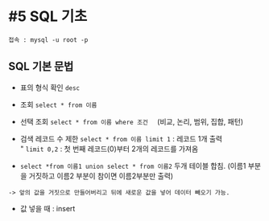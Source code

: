 #5 SQL 기초
===========

`접속 : mysql -u root -p`

## SQL 기본 문법

* 표의 형식 확인 `desc`

* 조회 `select * from 이름 ` 

* 선택 조회 `select * from 이름 where 조건  `
(비교, 논리, 범위, 집합, 패턴)

* 검색 레코드 수 제한 `select * from 이름 limit 1` : 레코드 1개 출력  
		"		  `limit 0,2` : 첫 번째 레코드(0)부터 2개의 레코드를 가져옴
    
* `select *from 이름1 union select * from 이름2` 두개 테이블 합침. (이름1 부분을 거짓하고 이름2 부분이 참이면 이름2부분만 출력)
```
-> 앞의 값을 거짓으로 만들어버리고 뒤에 새로운 값을 넣어 데이터 빼오기 가능.
```

* 값 넣을 때 : insert
